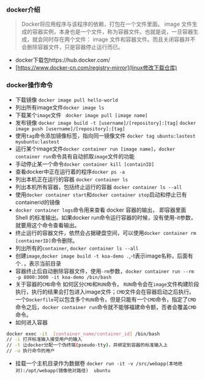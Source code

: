 ### docker介绍

> Docker将应用程序与该程序的依赖，打包在一个文件里面。
> image 文件生成的容器实例，本身也是一个文件，称为容器文件。也就是说，一旦容器生成，就会同时存在两个文件： image 文件和容器文件。而且关闭容器并不会删除容器文件，只是容器停止运行而已。

* docker下载包https://hub.docker.com/
* [https://www.docker-cn.com/registry-mirror](linux修改下载仓库)


### docker操作命令

* 下载镜像 `docker image pull hello-world`
* 列出所有image文件`docker image ls`
* 下载某个`image`文件 ` docker image pull [image name]`
* 发布镜像
`docker image build -t [username]/[repository]:[tag]`
`docker image push [username]/[repository]:[tag]`
* 使用`tag`命令添加镜像标签，指向同一镜像文件 `docker tag ubuntu:lastest myubuntu:lastest`
* 运行某个image文件`docker container run [image name]`，`docker container run`命令具有自动抓取`image`文件的功能
* 手动停止某一个命令`docker container kill [containID]`
* 查看docker中正在运行着的程序`docker ps -a`
* 列出本机正在运行的容器 `docker container ls`
* 列出本机所有容器，包括终止运行的容器 `docker container ls --all`
* 使用`docker container start`和`docker container stop`启动和停止已有containerid的镜像
* `docker container logs`命令用来查看 docker 容器的输出，
即容器里面 Shell 的标准输出。如果docker run命令运行容器的时候，没有使用-it参数，就要用这个命令查看输出。
* 终止运行的容器文件，依然会占据硬盘空间，可以使用`docker container rm [containerID]`命令删除。
* 列出所有的`container`, `docker container ls --all`
* 创建`image`,`docker image build -t koa-demo .`,-t表示image名称，后面有个`.`，表示当前目录
* 容器终止后自动删除容器文件，使用`-rm`参数，`docker container run --rm -p 8000:3000 -it koa-demo /bin/bash`
* 关于容器的`CMD`命令
如何区分`CMD`和`RUN`命令， `RUN`命令会在`image`文件构建阶段执行，执行的结果会打包进入image文件；`CMD`文件会在容器启动之后执行。一个`Dockerfile`可以包含多个`RUN`命令，但是只能有一个`CMD`命令，指定了`CMD`命令之后，`docker container run`命令就不能够福建命令额，否者会覆盖`CMD`命令。
* 如何进入容器
```sh
docker exec -it  [container_name/container_id] /bin/bash
// -i 打开标准输入接受用户的输入
// -t 让docker分配一个伪终端(pseudo-tty)，并绑定到容器的标准输入上
// -u 执行命令的用户
```
* 挂载一个主机目录作为数据卷 `docker run -it -v /src/webapp(本地绝对):/opt/webapp(镜像绝对路径)  ubuntu `
